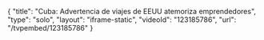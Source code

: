 {
    "title": "Cuba: Advertencia de viajes de EEUU atemoriza emprendedores",
    "type": "solo",
    "layout": "iframe-static",
    "videoId": "123185786",
    "url": "\/tvpembed\/123185786"
}